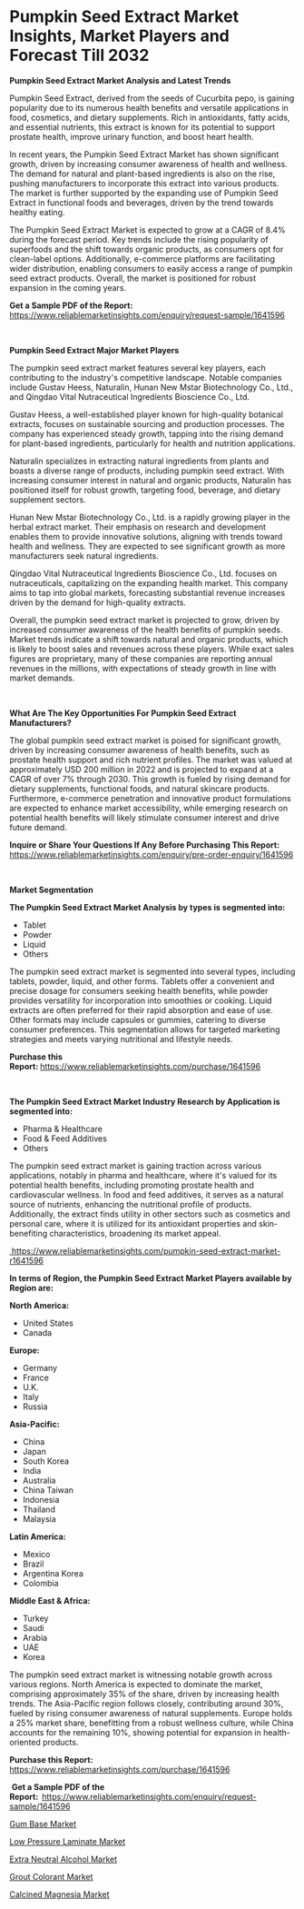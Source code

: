 <p><h1>Pumpkin Seed Extract Market Insights, Market Players and Forecast Till 2032</h1></p><p><strong>Pumpkin Seed Extract Market Analysis and Latest Trends</strong></p>
<p><p>Pumpkin Seed Extract, derived from the seeds of Cucurbita pepo, is gaining popularity due to its numerous health benefits and versatile applications in food, cosmetics, and dietary supplements. Rich in antioxidants, fatty acids, and essential nutrients, this extract is known for its potential to support prostate health, improve urinary function, and boost heart health.</p><p>In recent years, the Pumpkin Seed Extract Market has shown significant growth, driven by increasing consumer awareness of health and wellness. The demand for natural and plant-based ingredients is also on the rise, pushing manufacturers to incorporate this extract into various products. The market is further supported by the expanding use of Pumpkin Seed Extract in functional foods and beverages, driven by the trend towards healthy eating.</p><p>The Pumpkin Seed Extract Market is expected to grow at a CAGR of 8.4% during the forecast period. Key trends include the rising popularity of superfoods and the shift towards organic products, as consumers opt for clean-label options. Additionally, e-commerce platforms are facilitating wider distribution, enabling consumers to easily access a range of pumpkin seed extract products. Overall, the market is positioned for robust expansion in the coming years.</p></p>
<p><strong>Get a Sample PDF of the Report:&nbsp;</strong> <a href="https://www.reliablemarketinsights.com/enquiry/request-sample/1641596?utm_campaign=2136&utm_medium=2&utm_source=Github&utm_content=ia&utm_term=30012025&utm_id=pumpkin-seed-extract">https://www.reliablemarketinsights.com/enquiry/request-sample/1641596</a></p>
<p>&nbsp;</p>
<p><strong>Pumpkin Seed Extract Major Market Players</strong></p>
<p><p>The pumpkin seed extract market features several key players, each contributing to the industry's competitive landscape. Notable companies include Gustav Heess, Naturalin, Hunan New Mstar Biotechnology Co., Ltd., and Qingdao Vital Nutraceutical Ingredients Bioscience Co., Ltd. </p><p>Gustav Heess, a well-established player known for high-quality botanical extracts, focuses on sustainable sourcing and production processes. The company has experienced steady growth, tapping into the rising demand for plant-based ingredients, particularly for health and nutrition applications.</p><p>Naturalin specializes in extracting natural ingredients from plants and boasts a diverse range of products, including pumpkin seed extract. With increasing consumer interest in natural and organic products, Naturalin has positioned itself for robust growth, targeting food, beverage, and dietary supplement sectors.</p><p>Hunan New Mstar Biotechnology Co., Ltd. is a rapidly growing player in the herbal extract market. Their emphasis on research and development enables them to provide innovative solutions, aligning with trends toward health and wellness. They are expected to see significant growth as more manufacturers seek natural ingredients.</p><p>Qingdao Vital Nutraceutical Ingredients Bioscience Co., Ltd. focuses on nutraceuticals, capitalizing on the expanding health market. This company aims to tap into global markets, forecasting substantial revenue increases driven by the demand for high-quality extracts.</p><p>Overall, the pumpkin seed extract market is projected to grow, driven by increased consumer awareness of the health benefits of pumpkin seeds. Market trends indicate a shift towards natural and organic products, which is likely to boost sales and revenues across these players. While exact sales figures are proprietary, many of these companies are reporting annual revenues in the millions, with expectations of steady growth in line with market demands.</p></p>
<p>&nbsp;</p>
<p><strong>What Are The Key Opportunities For Pumpkin Seed Extract Manufacturers?</strong></p>
<p><p>The global pumpkin seed extract market is poised for significant growth, driven by increasing consumer awareness of health benefits, such as prostate health support and rich nutrient profiles. The market was valued at approximately USD 200 million in 2022 and is projected to expand at a CAGR of over 7% through 2030. This growth is fueled by rising demand for dietary supplements, functional foods, and natural skincare products. Furthermore, e-commerce penetration and innovative product formulations are expected to enhance market accessibility, while emerging research on potential health benefits will likely stimulate consumer interest and drive future demand.</p></p>
<p><strong>Inquire or Share Your Questions If Any Before Purchasing This Report:</strong> <a href="https://www.reliablemarketinsights.com/enquiry/pre-order-enquiry/1641596?utm_campaign=2136&utm_medium=2&utm_source=Github&utm_content=ia&utm_term=30012025&utm_id=pumpkin-seed-extract">https://www.reliablemarketinsights.com/enquiry/pre-order-enquiry/1641596</a></p>
<p>&nbsp;</p>
<p><strong>Market Segmentation</strong></p>
<p><strong>The Pumpkin Seed Extract Market Analysis by types is segmented into:</strong></p>
<p><ul><li>Tablet</li><li>Powder</li><li>Liquid</li><li>Others</li></ul></p>
<p><p>The pumpkin seed extract market is segmented into several types, including tablets, powder, liquid, and other forms. Tablets offer a convenient and precise dosage for consumers seeking health benefits, while powder provides versatility for incorporation into smoothies or cooking. Liquid extracts are often preferred for their rapid absorption and ease of use. Other formats may include capsules or gummies, catering to diverse consumer preferences. This segmentation allows for targeted marketing strategies and meets varying nutritional and lifestyle needs.</p></p>
<p><strong>Purchase this Report:&nbsp;</strong><a href="https://www.reliablemarketinsights.com/purchase/1641596?utm_campaign=2136&utm_medium=2&utm_source=Github&utm_content=ia&utm_term=30012025&utm_id=pumpkin-seed-extract">https://www.reliablemarketinsights.com/purchase/1641596</a></p>
<p>&nbsp;</p>
<p><strong>The Pumpkin Seed Extract Market Industry Research by Application is segmented into:</strong></p>
<p><ul><li>Pharma & Healthcare</li><li>Food & Feed Additives</li><li>Others</li></ul></p>
<p><p>The pumpkin seed extract market is gaining traction across various applications, notably in pharma and healthcare, where it's valued for its potential health benefits, including promoting prostate health and cardiovascular wellness. In food and feed additives, it serves as a natural source of nutrients, enhancing the nutritional profile of products. Additionally, the extract finds utility in other sectors such as cosmetics and personal care, where it is utilized for its antioxidant properties and skin-benefiting characteristics, broadening its market appeal.</p></p>
<p><a href="https://www.reliablemarketinsights.com/pumpkin-seed-extract-market-r1641596?utm_campaign=2136&utm_medium=2&utm_source=Github&utm_content=ia&utm_term=30012025&utm_id=pumpkin-seed-extract">&nbsp;https://www.reliablemarketinsights.com/pumpkin-seed-extract-market-r1641596</a></p>
<p><strong>In terms of Region, the Pumpkin Seed Extract Market Players available by Region are:</strong></p>
<p>
    <p> <strong> North America: </strong>
        <ul>
            <li>United States</li>
            <li>Canada</li>
        </ul>
        </p> 
    <p> <strong> Europe: </strong>
        <ul>
            <li>Germany</li>
            <li>France</li>
            <li>U.K.</li>
            <li>Italy</li>
            <li>Russia</li>
        </ul>
        </p> 
    <p> <strong> Asia-Pacific: </strong>
        <ul>
            <li>China</li>
            <li>Japan</li>
            <li>South Korea</li>
            <li>India</li>
            <li>Australia</li>
            <li>China Taiwan</li>
            <li>Indonesia</li>
            <li>Thailand</li>
            <li>Malaysia</li>
        </ul>
        </p> 
    <p> <strong> Latin America: </strong>
        <ul>
            <li>Mexico</li>
            <li>Brazil</li>
            <li>Argentina Korea</li>
            <li>Colombia</li>
        </ul>
        </p> 
    <p> <strong> Middle East & Africa: </strong>
        <ul>
            <li>Turkey</li>
            <li>Saudi</li>
            <li>Arabia</li>
            <li>UAE</li>
            <li>Korea</li>
        </ul>
    </p>
    </p>
<p><p>The pumpkin seed extract market is witnessing notable growth across various regions. North America is expected to dominate the market, comprising approximately 35% of the share, driven by increasing health trends. The Asia-Pacific region follows closely, contributing around 30%, fueled by rising consumer awareness of natural supplements. Europe holds a 25% market share, benefitting from a robust wellness culture, while China accounts for the remaining 10%, showing potential for expansion in health-oriented products.</p></p>
<p><strong>Purchase this Report: </strong><a href="https://www.reliablemarketinsights.com/purchase/1641596?utm_campaign=2136&utm_medium=2&utm_source=Github&utm_content=ia&utm_term=30012025&utm_id=pumpkin-seed-extract">https://www.reliablemarketinsights.com/purchase/1641596</a></p>
<p>&nbsp;<strong>Get a Sample PDF of the Report:&nbsp;&nbsp;</strong><a href="https://www.reliablemarketinsights.com/enquiry/request-sample/1641596?utm_campaign=2136&utm_medium=2&utm_source=Github&utm_content=ia&utm_term=30012025&utm_id=pumpkin-seed-extract">https://www.reliablemarketinsights.com/enquiry/request-sample/1641596</a></p>
<p><strong></strong></p>
<p><p><a href="https://github.com/rileymgdorcas/Market-Research-Report-List-1/blob/main/gum-base-market.md?utm_campaign=2136&utm_medium=2&utm_source=Github&utm_content=ia&utm_term=30012025&utm_id=pumpkin-seed-extract">Gum Base Market</a></p><p><a href="https://github.com/LilianFaulkner65/Market-Research-Report-List-1/blob/main/low-pressure-laminate-market.md?utm_campaign=2136&utm_medium=2&utm_source=Github&utm_content=ia&utm_term=30012025&utm_id=pumpkin-seed-extract">Low Pressure Laminate Market</a></p><p><a href="https://github.com/semiensamuel72378/Market-Research-Report-List-1/blob/main/extra-neutral-alcohol-market.md?utm_campaign=2136&utm_medium=2&utm_source=Github&utm_content=ia&utm_term=30012025&utm_id=pumpkin-seed-extract">Extra Neutral Alcohol Market</a></p><p><a href="https://github.com/lehumiston1971679/Market-Research-Report-List-1/blob/main/grout-colorant-market.md?utm_campaign=2136&utm_medium=2&utm_source=Github&utm_content=ia&utm_term=30012025&utm_id=pumpkin-seed-extract">Grout Colorant Market</a></p><p><a href="https://github.com/locarol73/Market-Research-Report-List-1/blob/main/calcined-magnesia-market.md?utm_campaign=2136&utm_medium=2&utm_source=Github&utm_content=ia&utm_term=30012025&utm_id=pumpkin-seed-extract">Calcined Magnesia Market</a></p></p>